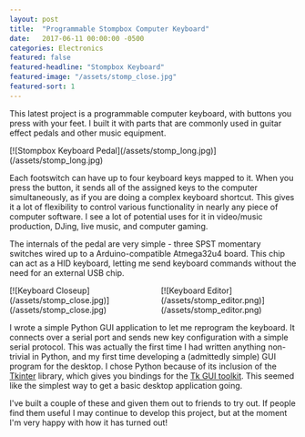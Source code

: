 ```yaml
---
layout: post
title:  "Programmable Stompbox Computer Keyboard"
date:   2017-06-11 00:00:00 -0500
categories: Electronics
featured: false
featured-headline: "Stompbox Keyboard"
featured-image: "/assets/stomp_close.jpg"
featured-sort: 1
---
```


This latest project is a programmable computer keyboard, with buttons you press with your feet. I built it with parts that are commonly used in guitar effect pedals and other music equipment.

<div class='image-container' style='width:100%;display:inline-block;'>
[![Stompbox Keyboard Pedal](/assets/stomp_long.jpg)](/assets/stomp_long.jpg)
</div>

Each footswitch can have up to four keyboard keys mapped to it. When you press the button, it sends all of the assigned keys to the computer simultaneously, as if you are doing a complex keyboard shortcut. This gives it a lot of flexibility to control various functionality in nearly any piece of computer software. I see a lot of potential uses for it in video/music production, DJing, live music, and computer gaming.

The internals of the pedal are very simple - three SPST momentary switches wired up to a Arduino-compatible Atmega32u4 board. This chip can act as a HID keyboard, letting me send keyboard commands without the need for an external USB chip. 

<div class='image-container' style='width:52%;display:inline-block;'>
[![Keyboard Closeup](/assets/stomp_close.jpg)](/assets/stomp_close.jpg)
</div>
<div class='image-container' style='width:46%;display:inline-block;'>
[![Keyboard Editor](/assets/stomp_editor.png)](/assets/stomp_editor.png)
</div>

I wrote a simple Python GUI application to let me reprogram the keyboard. It connects over a serial port and sends new key configuration with a simple serial protocol. This was actually the first time I had written anything non-trivial in Python, and my first time developing a (admittedly simple) GUI program for the desktop. I chose Python because of its inclusion of the [Tkinter](https://wiki.python.org/moin/TkInter) library, which gives you bindings for the [Tk GUI toolkit](https://en.wikipedia.org/wiki/Tk_(software)). This seemed like the simplest way to get a basic desktop application going.

I've built a couple of these and given them out to friends to try out. If people find them useful I may continue to develop this project, but at the moment I'm very happy with how it has turned out!